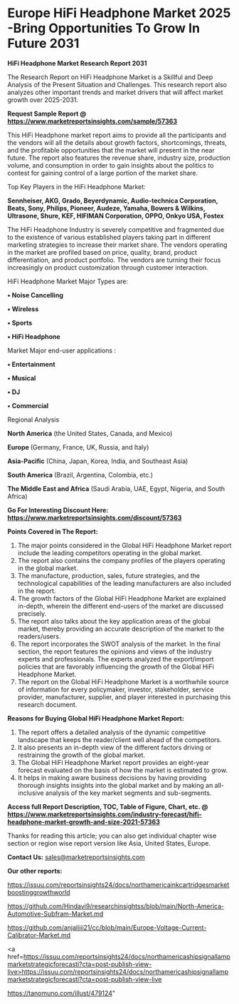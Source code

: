 # Europe HiFi Headphone Market 2025 -Bring Opportunities To Grow In Future 2031

<strong>HiFi Headphone Market Research Report 2031</strong>

The Research Report on HiFi Headphone Market is a Skillful and Deep Analysis of the Present Situation and Challenges. This research report also analyzes other important trends and market drivers that will affect market growth over 2025-2031.

<strong>Request Sample Report @ <a href=https://www.marketreportsinsights.com/sample/57363>https://www.marketreportsinsights.com/sample/57363</a></strong>

This HiFi Headphone market report aims to provide all the participants and the vendors will all the details about growth factors, shortcomings, threats, and the profitable opportunities that the market will present in the near future. The report also features the revenue share, industry size, production volume, and consumption in order to gain insights about the politics to contest for gaining control of a large portion of the market share.

Top Key Players in the HiFi Headphone Market:

<strong>Sennheiser, AKG, Grado, Beyerdynamic, Audio-technica Corporation, Beats, Sony, Philips, Pioneer, Audeze, Yamaha, Bowers & Wilkins, Ultrasone, Shure, KEF, HIFIMAN Corporation, OPPO, Onkyo USA, Fostex</strong>

The HiFi Headphone Industry is severely competitive and fragmented due to the existence of various established players taking part in different marketing strategies to increase their market share. The vendors operating in the market are profiled based on price, quality, brand, product differentiation, and product portfolio. The vendors are turning their focus increasingly on product customization through customer interaction.

HiFi Headphone Market Major Types are:

<strong>• Noise Cancelling

• Wireless

• Sports

• HiFi Headphone</strong>

Market Major end-user applications :

<strong>• Entertainment

• Musical

• DJ

• Commercial</strong>

Regional Analysis

</u><strong><b>North America</b></strong> (the United States, Canada, and Mexico)

<strong><b>Europe </b></strong>(Germany, France, UK, Russia, and Italy)

<strong><b>Asia-Pacific</b></strong> (China, Japan, Korea, India, and Southeast Asia)

<strong><b>South America</b></strong> (Brazil, Argentina, Colombia, etc.)

<strong><b>The Middle East and Africa</b></strong> (Saudi Arabia, UAE, Egypt, Nigeria, and South Africa)

<strong>Go For Interesting Discount Here: <a href=https://www.marketreportsinsights.com/discount/57363>https://www.marketreportsinsights.com/discount/57363</a></strong>

<strong>Points Covered in The Report:</strong>
<ol>
  <li>The major points considered in the Global HiFi Headphone Market report include the leading competitors operating in the global market.</li>
  <li>The report also contains the company profiles of the players operating in the global market.</li>
  <li>The manufacture, production, sales, future strategies, and the technological capabilities of the leading manufacturers are also included in the report.</li>
  <li>The growth factors of the Global HiFi Headphone Market are explained in-depth, wherein the different end-users of the market are discussed precisely.</li>
  <li>The report also talks about the key application areas of the global market, thereby providing an accurate description of the market to the readers/users.</li>
  <li>The report incorporates the SWOT analysis of the market. In the final section, the report features the opinions and views of the industry experts and professionals. The experts analyzed the export/import policies that are favorably influencing the growth of the Global HiFi Headphone Market.</li>
  <li>The report on the Global HiFi Headphone Market is a worthwhile source of information for every policymaker, investor, stakeholder, service provider, manufacturer, supplier, and player interested in purchasing this research document.</li>
</ol>
<strong>Reasons for Buying Global HiFi Headphone Market Report:</strong>

<ol>
  <li>The report offers a detailed analysis of the dynamic competitive landscape that keeps the reader/client well ahead of the competitors.</li>
  <li>It also presents an in-depth view of the different factors driving or restraining the growth of the global market.</li>
  <li>The Global HiFi Headphone Market report provides an eight-year forecast evaluated on the basis of how the market is estimated to grow.</li>
  <li>It helps in making aware business decisions by having providing thorough insights insights into the global market and by making an all-inclusive analysis of the key market segments and sub-segments.</li>
</ol>
<strong>Access full Report Description, TOC, Table of Figure, Chart, etc. @ <a href=https://www.marketreportsinsights.com/industry-forecast/hifi-headphone-market-growth-and-size-2021-57363>https://www.marketreportsinsights.com/industry-forecast/hifi-headphone-market-growth-and-size-2021-57363</a></strong>


Thanks for reading this article; you can also get individual chapter wise section or region wise report version like Asia, United States, Europe.

<strong>Contact Us:</strong>
sales@marketreportsinsights.com

<strong>Our other reports:</strong>

<a href=https://issuu.com/reportsinsights24/docs/northamericainkcartridgesmarketboostinggrowthworld>https://issuu.com/reportsinsights24/docs/northamericainkcartridgesmarketboostinggrowthworld</a>

<a href=https://github.com/Hindavi9/researchinsightss/blob/main/North-America-Automotive-Subfram-Market.md>https://github.com/Hindavi9/researchinsightss/blob/main/North-America-Automotive-Subfram-Market.md</a>

<a href=https://github.com/anjaliiii21/cc/blob/main/Europe-Voltage-Current-Calibrator-Market.md>https://github.com/anjaliiii21/cc/blob/main/Europe-Voltage-Current-Calibrator-Market.md</a>

<a href=https://issuu.com/reportsinsights24/docs/northamericashipsignallampmarketstrategicforecasti?cta=post-publish-view-live>https://issuu.com/reportsinsights24/docs/northamericashipsignallampmarketstrategicforecasti?cta=post-publish-view-live</a>

<a href=https://tanomuno.com/illust/479124>https://tanomuno.com/illust/479124</a>"
